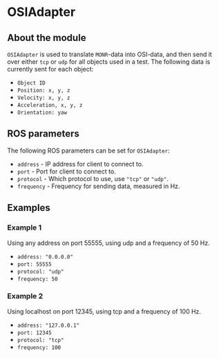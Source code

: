 # OSIAdapter

## About the module
`OSIAdapter` is used to translate `MONR`-data into OSI-data, and then send it over either `tcp` or `udp` for all objects used in a test. The following data is currently sent for each object:
- `Object ID`
- `Position: x, y, z`
- `Velocity: x, y, z`
- `Acceleration, x, y, z`
- `Orientation: yaw`

## ROS parameters
The following ROS parameters can be set for `OSIAdapter`:
- `address` - IP address for client to connect to.
- `port` - Port for client to connect to.
- `protocol` - Which protocol to use, use `"tcp"` or `"udp"`.
- `frequency` - Frequency for sending data, measured in Hz.

## Examples
### Example 1
Using any address on port 55555, using udp and a frequency of 50 Hz.
- `address: "0.0.0.0"`
- `port: 55555`
- `protocol: "udp"`
- `frequency: 50`


### Example 2
Using localhost on port 12345, using tcp and a frequency of 100 Hz.
- `address: "127.0.0.1"`
- `port: 12345`
- `protocol: "tcp"`
- `frequency: 100`
